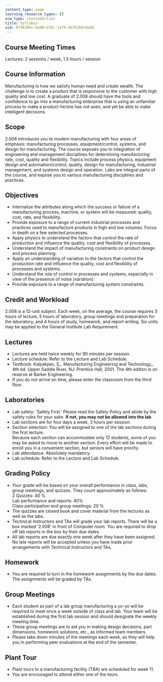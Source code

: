```yaml
---
content_type: page
learning_resource_types: []
ocw_type: CourseSection
title: Syllabus
uid: 0794384c-6a88-b7bc-1a76-bbf63b4c8a58
---
```


Course Meeting Times
--------------------

Lectures: 2 sessions / week, 1.5 hours / session

Course Information
------------------

Manufacturing is how we satisfy human need and create wealth. The challenge is to create a product that is responsive to the customer with high quality and low cost. A graduate of 2.008 should have the tools and confidence to go into a manufacturing enterprise that is using an unfamiliar process to make a product he/she has not seen, and yet be able to make intelligent decisions.

Scope
-----

2.008 introduces you to modern manufacturing with four areas of emphasis: manufacturing processes, equipment/control, systems, and design for manufacturing. The course exposes you to integration of engineering and management disciplines for determining manufacturing rate, cost, quality and flexibility. Topics include process physics, equipment design and automation/control, quality, design for manufacturing, industrial management, and systems design and operation. Labs are integral parts of the course, and expose you to various manufacturing disciplines and practices.

Objectives
----------

*   Internalize the attributes along which the success or failure of a manufacturing process, machine, or system will be measured: quality, cost, rate, and flexibility.
*   Provide exposure to a range of current industrial processes and practices used to manufacture products in high and low volumes. Focus in depth on a few selected processes.
*   Apply physics to understand the factors that control the rate of production and influence the quality, cost and flexibility of processes.
*   Understand the impact of manufacturing constraints on product design and process planning.
*   Apply an understanding of variation to the factors that control the production rate and influence the quality, cost and flexibility of processes and systems.
*   Understand the role of control in processes and systems, especially in view of the presence of noise (variation).
*   Provide exposure to a range of manufacturing system constraints.

Credit and Workload
-------------------

2.008 is a 12-unit subject. Each week, on the average, the course requires 3 hours of lecture, 5 hours of laboratory, group meetings and preparation for the laboratory, and 4 hours of study, homework, and report writing. Six units may be applied to the General Institute Lab Requirement.

Lectures
--------

*   Lectures are held twice weekly for 90 minutes per session.
*   Lecture schedule: Refer to the Lecture and Lab Schedule.
*   Textbook: Kalpakjian, S_. Manufacturing Engineering and Technology_. 4th ed. Upper Saddle River, NJ: Prentice Hall, 2001. The 4th edition is on reserve at Barker Engineering.
*   If you do not arrive on time, please enter the classroom from the third floor.

Laboratories
------------

*   Lab safety: 'Safety First.' Please read the Safety Policy and abide by the safety rules for your sake. **If not, you may not be allowed into the lab**.
*   Lab sections are for four days a week, 3 hours per session.
*   Section selection: You will be assigned to one of the lab sections during the first lecture.  
    Because each section can accommodate only 12 students, some of you may be asked to move to another section. Every effort will be made to enroll you in a convenient section, but seniors will have priority.
*   Lab attendance: Absolutely mandatory.
*   Lab schedule: Refer to the Lecture and Lab Schedule.

Grading Policy
--------------

*   Your grade will be based on your overall performance in class, labs, group meetings, and quizzes. They count approximately as follows:  
    2 Quizzes: 40 %  
    Lab performance and reports: 40%  
    Class participation and group meetings: 20 %
*   The quizzes are closed book and cover material from the lectures as well as the labs.
*   Technical Instructors and TAs will grade your lab reports. There will be a box marked '2.008' in front of Computer room. You are required to drop off lab reports in the box by their due dates.
*   All lab reports are due exactly one week after they have been assigned. No late reports will be accepted unless you have made prior arrangements with Technical Instructors and TAs.

Homework
--------

*   You are required to turn in the homework assignments by the due dates. The assignments will be graded by TAs.

Group Meetings
--------------

*   Each student as part of a lab group manufacturing a yo-yo will be required to meet once a week outside of class and lab. Your team will be established during the first lab session and should designate the weekly meeting time.
*   These group meetings are to aid you in making design decisions, part dimensions, homework solutions, etc., as informed team members.
*   Please take down minutes of the meetings each week, as they will help you in performing peer evaluations at the end of the semester.

Plant Tour
----------

*   Plant tours to a manufacturing facility (TBA) are scheduled for week 11.
*   You are encouraged to attend either one of the tours.
